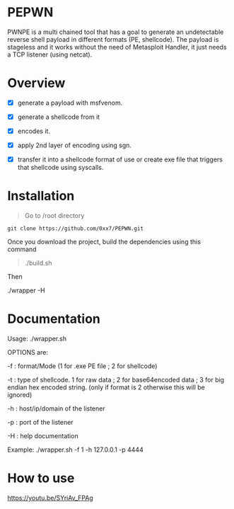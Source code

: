 # PEPWN
PWNPE is a multi chained tool that has a goal to generate an undetectable reverse shell payload in different formats (PE, shellcode). The payload is stageless and it works without the need of Metasploit Handler, it just needs a TCP listener (using netcat).


# Overview

- [x] generate a payload with msfvenom.
- [x] generate a shellcode from it
- [x] encodes it.
- [x] apply 2nd layer of encoding using sgn.
- [x] transfer it into a shellcode format of use or create exe file that triggers that shellcode using syscalls.



# Installation

>Go to /root directory 

```
git clone https://github.com/0xx7/PEPWN.git
```
Once you download the project, build the dependencies using this command

> ./build.sh

Then 

./wrapper -H



# Documentation

Usage: ./wrapper.sh <OPTIONS>
 
 OPTIONS are:
 
 -f : format/Mode (1 for .exe PE file <DEFAULT> ; 2 for shellcode)
 
 -t : type of shellcode. 1 for raw data ; 2 for base64encoded data ; 3 for big endian hex encoded string. (only if format is 2 otherwise this will be ignored)
 
 -h : host/ip/domain of the listener
 
 -p : port of the listener
 
 -H : help documentation
 
 Example: ./wrapper.sh -f 1 -h 127.0.0.1 -p 4444


# How to use

https://youtu.be/SYriAv_FPAg



